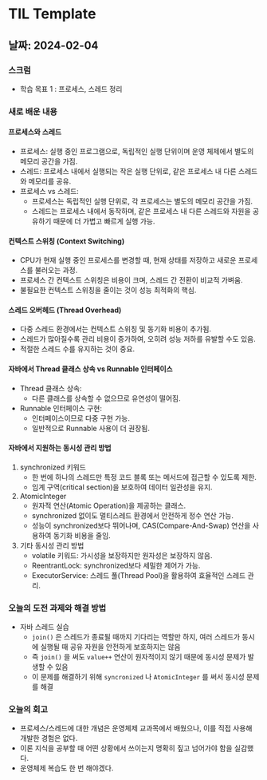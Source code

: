 # TIL Template

## 날짜: 2024-02-04

### 스크럼
- 학습 목표 1 : 프로세스, 스레드 정리

### 새로 배운 내용
#### 프로세스와 스레드
- 프로세스: 실행 중인 프로그램으로, 독립적인 실행 단위이며 운영 체제에서 별도의 메모리 공간을 가짐.
- 스레드: 프로세스 내에서 실행되는 작은 실행 단위로, 같은 프로세스 내 다른 스레드와 메모리를 공유.
- 프로세스 vs 스레드:
  - 프로세스는 독립적인 실행 단위로, 각 프로세스는 별도의 메모리 공간을 가짐.
  - 스레드는 프로세스 내에서 동작하며, 같은 프로세스 내 다른 스레드와 자원을 공유하기 때문에 더 가볍고 빠르게 실행 가능.

#### 컨텍스트 스위칭 (Context Switching)
- CPU가 현재 실행 중인 프로세스를 변경할 때, 현재 상태를 저장하고 새로운 프로세스를 불러오는 과정.
- 프로세스 간 컨텍스트 스위칭은 비용이 크며, 스레드 간 전환이 비교적 가벼움.
- 불필요한 컨텍스트 스위칭을 줄이는 것이 성능 최적화의 핵심.

#### 스레드 오버헤드 (Thread Overhead)
- 다중 스레드 환경에서는 컨텍스트 스위칭 및 동기화 비용이 추가됨.
- 스레드가 많아질수록 관리 비용이 증가하여, 오히려 성능 저하를 유발할 수도 있음.
- 적절한 스레드 수를 유지하는 것이 중요.

#### 자바에서 Thread 클래스 상속 vs Runnable 인터페이스
- Thread 클래스 상속:
  - 다른 클래스를 상속할 수 없으므로 유연성이 떨어짐.
- Runnable 인터페이스 구현:
  - 인터페이스이므로 다중 구현 가능.
  - 일반적으로 Runnable 사용이 더 권장됨.

#### 자바에서 지원하는 동시성 관리 방법
1. synchronized 키워드
   - 한 번에 하나의 스레드만 특정 코드 블록 또는 메서드에 접근할 수 있도록 제한. 
   - 임계 구역(critical section)을 보호하여 데이터 일관성을 유지.
2. AtomicInteger
   - 원자적 연산(Atomic Operation)을 제공하는 클래스. 
   - synchronized 없이도 멀티스레드 환경에서 안전하게 정수 연산 가능.
   - 성능이 synchronized보다 뛰어나며, CAS(Compare-And-Swap) 연산을 사용하여 동기화 비용을 줄임.
3. 기타 동시성 관리 방법
   - volatile 키워드: 가시성을 보장하지만 원자성은 보장하지 않음.
   - ReentrantLock: synchronized보다 세밀한 제어가 가능.
   - ExecutorService: 스레드 풀(Thread Pool)을 활용하여 효율적인 스레드 관리.

### 오늘의 도전 과제와 해결 방법
- 자바 스레드 실습
  - `join()` 은 스레드가 종료될 때까지 기다리는 역할만 하지, 여러 스레드가 동시에 실행될 때 공유 자원을 안전하게 보호하지는 않음
  - 즉 `join()` 을 써도 `value++` 연산이 원자적이지 않기 때문에 동시성 문제가 발생할 수 있음
  - 이 문제를 해결하기 위해 `syncronized` 나 `AtomicInteger` 를 써서 동시성 문제를 해결

### 오늘의 회고
- 프로세스/스레드에 대한 개념은 운영체제 교과목에서 배웠으나, 이를 직접 사용해 개발한 경험은 없다.
- 이론 지식을 공부할 때 어떤 상황에서 쓰이는지 명확히 짚고 넘어가야 함을 실감했다.
- 운영체제 복습도 한 번 해야겠다.